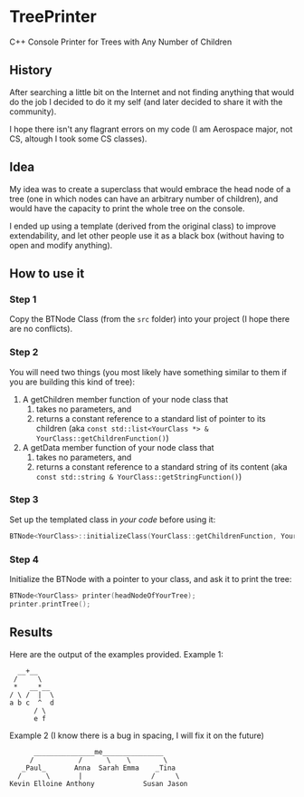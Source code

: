 # TreePrinter
C++ Console Printer for Trees with Any Number of Children

## History
After searching a little bit on the Internet and not finding anything that would do the job I decided to do it my self (and later decided to share it with the community).

I hope there isn't any flagrant errors on my code (I am Aerospace major, not CS, altough I took some CS classes).

## Idea
My idea was to create a superclass that would embrace the head node of a tree (one in which nodes can have an arbitrary number of children), and would have the capacity to print the whole tree on the console.

I ended up using a template (derived from the original class) to improve extendability, and let other people use it as a black box (without having to open and modify anything).

## How to use it
### Step 1
Copy the BTNode Class (from the `src` folder) into your project (I hope there are no conflicts).

### Step 2
You will need two things (you most likely have something similar to them if you are building this kind of tree):
1. A getChildren member function of your node class that
    1. takes no parameters, and
    2. returns a constant reference to a standard list of pointer to its children (aka `const std::list<YourClass *> & YourClass::getChildrenFunction()`)
2. A getData member function of your node class that
    1. takes no parameters, and
    2. returns a constant reference to a standard string of its content (aka `const std::string & YourClass::getStringFunction()`)

### Step 3
Set up the templated class in *your code* before using it:
```cpp
BTNode<YourClass>::initializeClass(YourClass::getChildrenFunction, YourClass::getStringFunction);
```

### Step 4
Initialize the BTNode with a pointer to your class, and ask it to print the tree:
```cpp
BTNode<YourClass> printer(headNodeOfYourTree);
printer.printTree();
```

## Results
Here are the output of the examples provided.
Example 1:
```text
  __+__    
 /     \   
 *   __*__ 
/ \ /  |  \
a b c  ^  d
      / \  
      e f 
```
Example 2 (I know there is a bug in spacing, I will fix it on the future)
```text
      _______________me_______________      
     /           /      \    \        \     
   _Paul_       Anna  Sarah Emma    _Tina   
  /      \       |                 /     \  
Kevin Elloine Anthony            Susan Jason
```
